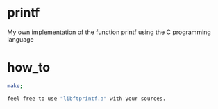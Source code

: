 # printf
My own implementation of the function printf
using the C programming language
# how_to
``` bash
make;

feel free to use "libftprintf.a" with your sources.
```
